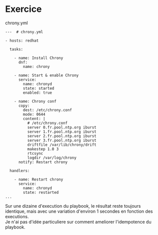 # Exercice

chrony.yml
```
---  # chrony.yml

- hosts: redhat

  tasks:

    - name: Install Chrony
      dnf:
        name: chrony

    - name: Start & enable Chrony
      service:
        name: chronyd
        state: started
        enabled: true

    - name: Chrony conf
      copy:
        dest: /etc/chrony.conf
        mode: 0644
        content: |
          # /etc/chrony.conf
          server 0.fr.pool.ntp.org iburst
          server 1.fr.pool.ntp.org iburst
          server 2.fr.pool.ntp.org iburst
          server 3.fr.pool.ntp.org iburst
          driftfile /var/lib/chrony/drift
          makestep 1.0 3
          rtcsync
          logdir /var/log/chrony
      notify: Restart chrony

  handlers:

    - name: Restart chrony
      service:
        name: chronyd
        state: restarted
...
```

Sur une dizaine d'execution du playbook, le résultat reste toujours identique, mais avec une variation d'environ 1 secondes en fonction des executions.  
Je n'ai pas d'idée particuliere sur comment ameliorer l'idempotence du playbook.
